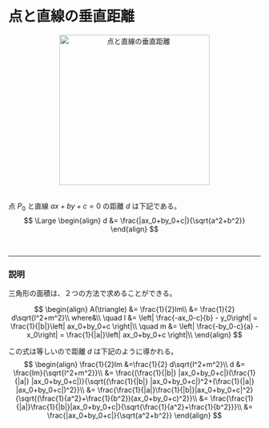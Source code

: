 # 点と直線の垂直距離


<div style="text-align:center;">
    <img src="http://drive.google.com/uc?export=view&id=1KfsOl-CxO3jdcyY-fB21xhweb225ukBe" alt="点と直線の垂直距離" width="300">
</div>
</br>


点 $P_0$ と直線 $ax+by+c=0$  の距離 $d$ は下記である。
$$
\Large
\begin{align}
d &= \frac{|ax_0+by_0+c|}{\sqrt{a^2+b^2}}
\end{align}
$$

</br>

---
### 説明



三角形の面積は、２つの方法で求めることができる。



$$
\begin{align}
A(\triangle) &= \frac{1}{2}lm\\
&= \frac{1}{2} d\sqrt{l^2+m^2}\\
where&\\
\quad l &= \left| \frac{-ax_0-c}{b} - y_0\right| 
= \frac{1}{|b|}\left| ax_0+by_0+c \right|\\
\quad m &= \left| \frac{-by_0-c}{a} - x_0\right| 
= \frac{1}{|a|}\left| ax_0+by_0+c \right|\\
\end{align}
$$



この式は等しいので距離 $d$  は下記のように導かれる。
$$
\begin{align}
\frac{1}{2}lm &=\frac{1}{2} d\sqrt{l^2+m^2}\\
d &= \frac{lm}{\sqrt{l^2+m^2}}\\
&= \frac{(\frac{1}{|b|} |ax_0+by_0+c|)(\frac{1}{|a|} |ax_0+by_0+c|)}{\sqrt{(\frac{1}{|b|} |ax_0+by_0+c|)^2+(\frac{1}{|a|} |ax_0+by_0+c|)^2}}\\
&= \frac{\frac{1}{|a|}\frac{1}{|b|}|ax_0+by_0+c|^2}{\sqrt{(\frac{1}{a^2}+\frac{1}{b^2})(ax_0+by_0+c)^2}}\\
&= \frac{\frac{1}{|a|}\frac{1}{|b|}|ax_0+by_0+c|}{\sqrt{\frac{1}{a^2}+\frac{1}{b^2}}}\\
&= \frac{|ax_0+by_0+c|}{\sqrt{a^2+b^2}}
\end{align}
$$


